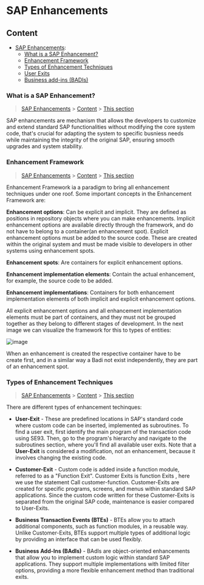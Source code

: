 # SAP Enhancements


## Content 

- [SAP Enhancements](SAP_Enhancements.md):
    - [What is a SAP Enhancement?](#what)
    - [Enhancement Framework](#framework)
    - [Types of Enhancement Techniques](#types)
    - [User Exits](#Exits)
    - [Business add-ins (BADIs)](#Badis)
 

### What is a SAP Enhancement?

> [SAP Enhancements](#SAP_Enhancements) > [Content](#content) > [This section](#what)

SAP enhancements are mechanism that allows the developers to customize and extend standard SAP functionalities without modifying the core system code, that's crucial for adapting the system to specific busniess needs while maintaining the integrity of the original SAP, ensuring smooth upgrades and system stability. 

### Enhancement Framework

> [SAP Enhancements](#SAP_Enhancements) > [Content](#content) > [This section](#framework)

Enhancement Framework ia a paradigm to bring all enhancement techniques under one roof. 
Some important concepts in the Enhancement Framework are:

**Enhancement options**: Can be explicit and implicit. They are defined as positions in repository objects where you can make enhancements. Implicit enhancement options are available directly through the framework, and do not have to belong to a container(an enhancement spot). Explicit enhancement options must be added to the source code. These are created within the original system and must be made visible to developers in other systems using enhancement spots.

**Enhancement spots**:  Are containers for explicit enhancement options.

**Enhancement implementation elements**: Contain the actual enhancement, for example, the source code to be added.

**Enhancement implementations**: Containers for both enhancement implementation elements of both implicit and explicit enhancement options. 

All explicit enhancement options and all enhancement implementation elements must be part of containers, and they must not be grouped together as they belong to different stages of development. In the next image we can visualize the framework for this to types of entities:

   ![image](https://github.com/user-attachments/assets/171380ba-eca1-4236-8e85-c521a4dc7394)


When an enhancement is created the respective container have to be create first, and in a similar way a Badi not exist independently, they are part of an enhancement spot. 


### Types of Enhancement Techniques

> [SAP Enhancements](#SAP_Enhancements) > [Content](#content) > [This section](#types)

There are different types of enhancement techinques:

- **User-Exit** - These are predefined locations in SAP's standard code where custom code can be inserted, implemented as subroutines. To find a user exit, first identify the main program of the transaction code using SE93. Then, go to the program's hierarchy and navigate to the subroutines section, where you'll find all available user exits. Note that a **User-Exit** is considered a modification, not an enhancement, because it involves changing the existing code.

- **Customer-Exit** - Custom code is added inside a function module, referred to as a "Function Exit". Customer Exits is function Exits , here we use the statement Call customer-function. Customer-Exits are created for specific programs, screens, and menus within standard SAP applications. Since the custom code written for these Customer-Exits is separated from the original SAP code, maintenance is easier compared to User-Exits.

- **Business Transaction Events (BTEs)** - BTEs allow you to attach additional components, such as function modules, in a reusable way. Unlike Customer-Exits, BTEs support multiple types of additional logic by providing an interface that can be used flexibly.

- **Business Add-Ins (BAdIs)** - BAdIs are object-oriented enhancements that allow you to implement custom logic within standard SAP applications. They support multiple implementations with limited filter options, providing a more flexible enhancement method than traditional exits.







